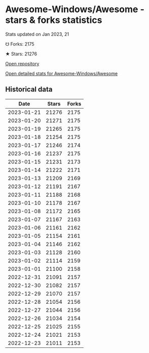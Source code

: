 # Awesome-Windows/Awesome - stars & forks statistics

Stats updated on Jan 2023, 21

☋ Forks: 2175

★ Stars: 21276

[Open repository](https://github.com/Awesome-Windows/Awesome)

[Open detailed stats for Awesome-Windows/Awesome](https://reviewgithub.com/rep/Awesome-Windows/Awesome)

## Historical data
| Date | Stars | Forks |
|------|-------|-------|
| 2023-01-21 | 21276 | 2175 | 
| 2023-01-20 | 21271 | 2175 | 
| 2023-01-19 | 21265 | 2175 | 
| 2023-01-18 | 21254 | 2175 | 
| 2023-01-17 | 21246 | 2174 | 
| 2023-01-16 | 21237 | 2175 | 
| 2023-01-15 | 21231 | 2173 | 
| 2023-01-14 | 21222 | 2171 | 
| 2023-01-13 | 21209 | 2169 | 
| 2023-01-12 | 21191 | 2167 | 
| 2023-01-11 | 21188 | 2168 | 
| 2023-01-10 | 21178 | 2167 | 
| 2023-01-08 | 21172 | 2165 | 
| 2023-01-07 | 21167 | 2163 | 
| 2023-01-06 | 21161 | 2162 | 
| 2023-01-05 | 21154 | 2161 | 
| 2023-01-04 | 21146 | 2162 | 
| 2023-01-03 | 21128 | 2160 | 
| 2023-01-02 | 21114 | 2159 | 
| 2023-01-01 | 21100 | 2158 | 
| 2022-12-31 | 21091 | 2157 | 
| 2022-12-30 | 21082 | 2157 | 
| 2022-12-29 | 21070 | 2157 | 
| 2022-12-28 | 21054 | 2156 | 
| 2022-12-27 | 21044 | 2156 | 
| 2022-12-26 | 21034 | 2154 | 
| 2022-12-25 | 21025 | 2155 | 
| 2022-12-24 | 21021 | 2153 | 
| 2022-12-23 | 21011 | 2153 | 

